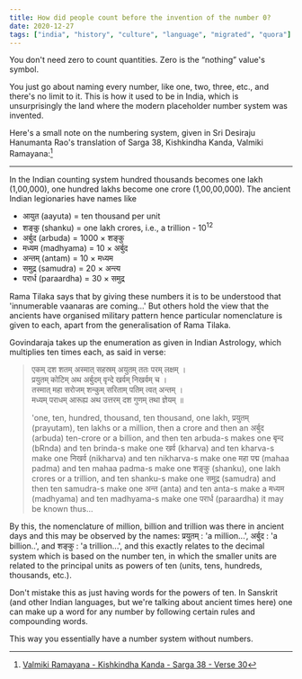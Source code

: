 ```yaml
---
title: How did people count before the invention of the number 0?
date: 2020-12-27
tags: ["india", "history", "culture", "language", "migrated", "quora"]
---
```


You don't need zero to count quantities. Zero is the “nothing” value's symbol.

You just go about naming every number, like one, two, three, etc., and there's no limit to it. This is how it used to be in India, which is unsurprisingly the land where the modern placeholder number system was invented.

Here's a small note on the numbering system, given in Sri Desiraju Hanumanta Rao's translation of Sarga 38, Kishkindha Kanda, Valmiki Ramayana:[^sarga_38_verse_30]

[^sarga_38_verse_30]: [Valmiki Ramayana - Kishkindha Kanda - Sarga 38﻿ - Verse 30](https://www.valmikiramayan.net/utf8/kish/sarga38/kishkindha_38_frame.htm#Verse30)

---

In the Indian counting system hundred thousands becomes one lakh (1,00,000), one hundred lakhs become one crore (1,00,00,000). The ancient Indian legionaries have names like

-   आयुत (aayuta) = ten thousand per unit
-   शङ्कु (shanku) = one lakh crores, i.e., a trillion - 10<sup>12</sup>
-   अर्बुद (arbuda) = 1000 × शङ्कु
-   मध्यम (madhyama) = 10 × अर्बुद
-   अन्तम् (antam) = 10 × मध्यम
-   समुद्र (samudra) = 20 × अन्त्य
-   परार्ध (paraardha) = 30 × समुद्र

Rama Tilaka says that by giving these numbers it is to be understood that 'innumerable vaanaras are coming...' But others hold the view that the ancients have organised military pattern hence particular nomenclature is given to each, apart from the generalisation of Rama Tilaka.

Govindaraja takes up the enumeration as given in Indian Astrology, which multiplies ten times each, as said in verse:

>   एकम् दश शतम् अस्मात् सहस्रम् अयुतम् ततः परम् लक्षम् ।<br>
>   प्रयुतम् कोटिम् अथ अर्बुदम् वृन्दे खर्वम् निखर्वम् च ।<br>
>   तस्मात् महा सरोजम् शन्कुम् सरिताम् पतिम् त्वत् अन्तम् ।<br>
>   मध्यम् पराधम् आरूह्य अथ उत्तरम् दश गुणम् तथा ज्ञेयम् ॥
>
>   'one, ten, hundred, thousand, ten thousand, one lakh, प्रयुतम् (prayutam), ten lakhs or a million, then a crore and then an अर्बुद (arbuda) ten-crore or a billion, and then ten arbuda-s makes one बृन्द (bRnda) and ten brinda-s make one खर्व (kharva) and ten kharva-s make one निखर्व (nikharva) and ten nikharva-s make one महा पद्म (mahaa padma) and ten mahaa padma-s make one शङ्कु (shanku), one lakh crores or a trillion, and ten shanku-s make one समुद्र (samudra) and then ten samudra-s make one अन्त (anta) and ten anta-s make a मध्यम (madhyama) and ten madhyama-s make one परार्ध (paraardha) it may be known thus...

By this, the nomenclature of million, billion and trillion was there in ancient days and this may be observed by the names: प्रयुतम् : 'a million...', अर्बुद : 'a billion..', and शङ्कु : 'a trillion...', and this exactly relates to the decimal system which is based on the number ten, in which the smaller units are related to the principal units as powers of ten (units, tens, hundreds, thousands, etc.).

Don't mistake this as just having words for the powers of ten. In Sanskrit (and other Indian languages, but we're talking about ancient times here) one can make up a word for any number by following certain rules and compounding words.

This way you essentially have a number system without numbers.
